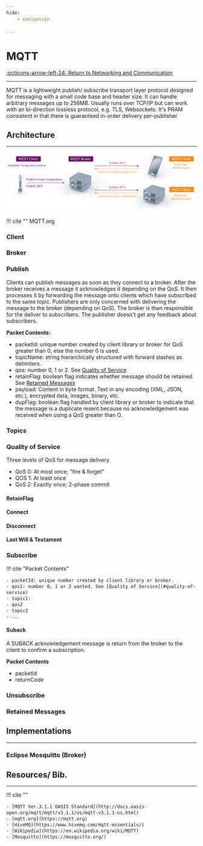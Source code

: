 ```yaml
---
hide:
    - navigation

---
```


# MQTT

[:octicons-arrow-left-24: Return to Networking and Communication](/Bodies-of-Knowledge/Networking-Communication/)

---

MQTT is a lightweight publish/ subscribe transport layer protocol designed for messaging with a small code base and header size. It can handle arbitrary messages up to 256MB. Usually runs over TCP/IP but can work with an bi-direction lossless protocol, e.g. TLS, Websockets. It's PRAM consistent in that there is guaranteed in-order delivery per-publisher

## Architecture

---

![MQTT Architecture](../../assets/mqtt-publish-subscribe.png)

!!! cite ""
    MQTT.org

### Client

### Broker

### Publish

Clients can publish messages as soon as they connect to a broker. After the broker receives a message it acknowledges it depending on the QoS. It then processes it by forwarding the message onto clients which have subscribed to the same topic. Publishers are only concerned with delivering the message to the broker (depending on QoS). The broker is then responsible for the deliver to subscribers. The publisher doesn't get any feedback about subscribers.

**Packet Contents:**
- packetId: unique number created by client library or broker for QoS greater than 0, else the number 0 is used. 
- topicName: string hierarchically structured with forward slashes as delimiters.
- qos: number 0, 1 or 2. See [Quality of Service](#quality-of-service)
- retainFlag: boolean flag indicates whether message should be retained. See [Retained Messages](#retained-messages)
- payload: Content in byte format. Text in any encoding (XML, JSON, etc.), encrypted data, images, binary, etc.
- dupFlag: boolean flag handled by client library or broker to indicate that the message is a duplicate resent because no acknowledgement was received when using a QoS greater than O. 



### Topics

### Quality of Service

Three levels of QoS for message delivery

- QoS 0: At most once; "fire & forget"
- QOS 1: At least once
- QoS 2: Exactly once; 2-phase commit

#### RetainFlag

#### Connect

#### Disconnect

#### Last Will & Testament

### Subscribe

!!! cite "Packet Contents"

    - packetId: unique number created by client library or broker. 
    - qos1: number 0, 1 or 2 wanted. See [Quality of Service](#quality-of-service)
    - topic1:
    - qos2
    - topic2
    - ...

#### Suback

A SUBACK acknowledgement message is return from the broker to the client to confirm a subscription.

**Packet Contents**

- packetId
- returnCode

### Unsubscribe

### Retained Messages

## Implementations

---

### Eclipse Mosquitto (Broker)


## Resources/ Bib.

---

!!! cite ""

    - [MQTT Ver.3.1.1 OASIS Standard](http://docs.oasis-open.org/mqtt/mqtt/v3.1.1/os/mqtt-v3.1.1-os.html)
    - [mqtt.org](https://mqtt.org)
    - [HiveMQ](https://www.hivemq.com/mqtt-essentials/)
    - [Wikipedia](https://en.wikipedia.org/wiki/MQTT)
    - [Mosquitto](https://mosquitto.org/)